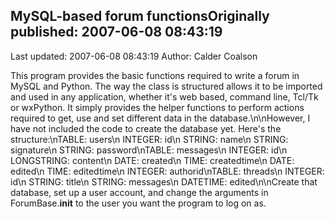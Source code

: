 ## MySQL-based forum functionsOriginally published: 2007-06-08 08:43:19 
Last updated: 2007-06-08 08:43:19 
Author: Calder Coalson 
 
This program provides the basic functions required to write a forum in MySQL and Python.  The way the class is structured allows it to be imported and used in any application, whether it's web based, command line, Tcl/Tk or wxPython.  It simply provides the helper functions to perform actions required to get, use and set different data in the database.\n\nHowever, I have not included the code to create the database yet.  Here's the structure:\nTABLE: users\n    INTEGER: id\n    STRING: name\n    STRING: signature\n    STRING: password\nTABLE: messages\n    INTEGER: id\n    LONGSTRING: content\n    DATE: created\n    TIME: createdtime\n    DATE: edited\n    TIME: editedtime\n    INTEGER: authorid\nTABLE: threads\n    INTEGER: id\n    STRING: title\n    STRING: messages\n    DATETIME: edited\n\nCreate that database, set up a user account, and change the arguments in ForumBase.__init__ to the user you want the program to log on as.